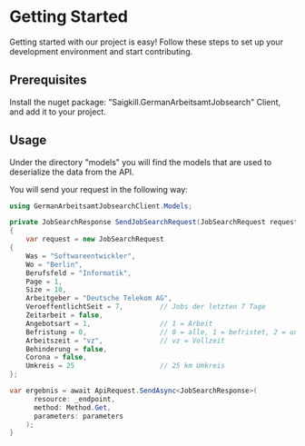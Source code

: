 # Getting Started

Getting started with our project is easy! Follow these steps to set up your development environment and start contributing.

## Prerequisites

Install the nuget package: "Saigkill.GermanArbeitsamtJobsearch" Client, and add it to your project.

## Usage

Under the directory "models" you will find the models that are used to deserialize the data from the API.

You will send your request in the following way:
```csharp
using GermanArbeitsamtJobsearchClient.Models;

private JobSearchResponse SendJobSearchRequest(JobSearchRequest request)
{
    var request = new JobSearchRequest
{
    Was = "Softwareentwickler",
    Wo = "Berlin",
    Berufsfeld = "Informatik",
    Page = 1,
    Size = 10,
    Arbeitgeber = "Deutsche Telekom AG",
    VeroeffentlichtSeit = 7,         // Jobs der letzten 7 Tage
    Zeitarbeit = false,
    Angebotsart = 1,                 // 1 = Arbeit
    Befristung = 0,                  // 0 = alle, 1 = befristet, 2 = unbefristet
    Arbeitszeit = "vz",              // vz = Vollzeit
    Behinderung = false,
    Corona = false,
    Umkreis = 25                     // 25 km Umkreis
};

var ergebnis = await ApiRequest.SendAsync<JobSearchResponse>(
      resource: _endpoint,
      method: Method.Get,
      parameters: parameters
    );
}
```